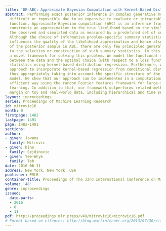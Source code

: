 ```yaml
---
title: 'DR-ABC: Approximate Bayesian Computation with Kernel-Based Distribution Regression'
abstract: Performing exact posterior inference in complex generative models is often
  difficult or impossible due to an expensive to evaluate or intractable likelihood
  function. Approximate Bayesian computation (ABC) is an inference framework that
  constructs an approximation to the true likelihood based on the similarity between
  the observed and simulated data as measured by a predefined set of summary statistics.
  Although the choice of informative problem-specific summary statistics crucially
  influences the quality of the likelihood approximation and hence also the quality
  of the posterior sample in ABC, there are only few principled general-purpose approaches
  to the selection or construction of such summary statistics. In this paper, we develop
  a novel framework for solving this problem. We model the functional relationship
  between the data and the optimal choice (with respect to a loss function) of summary
  statistics using kernel-based distribution regression. Furthermore, we extend our
  approach to incorporate kernel-based regression from conditional distributions,
  thus appropriately taking into account the specific structure of the posited generative
  model. We show that our approach can be implemented in a computationally and statistically
  efficient way using the random Fourier features framework for large-scale kernel
  learning. In addition to that, our framework outperforms related methods by a large
  margin on toy and real-world data, including hierarchical and time series models.
layout: inproceedings
series: Proceedings of Machine Learning Research
id: mitrovic16
month: 0
firstpage: 1482
lastpage: 1491
page: 1482-1491
sections: 
author:
- given: Jovana
  family: Mitrovic
- given: Dino
  family: Sejdinovic
- given: Yee-Whye
  family: Teh
date: 2016-06-11
address: New York, New York, USA
publisher: PMLR
container-title: Proceedings of The 33rd International Conference on Machine Learning
volume: '48'
genre: inproceedings
issued:
  date-parts:
  - 2016
  - 6
  - 11
pdf: http://proceedings.mlr.press/v48/mitrovic16/mitrovic16.pdf
# Format based on citeproc: http://blog.martinfenner.org/2013/07/30/citeproc-yaml-for-bibliographies/
---
```

